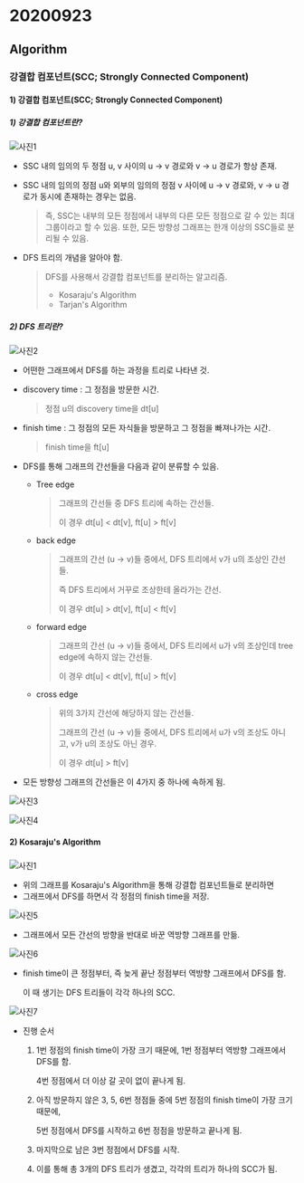 # 20200923

## Algorithm

### 강결합 컴포넌트(SCC; Strongly Connected Component)



#### 1)  강결합 컴포넌트(SCC; Strongly Connected Component)

##### 1) 강결합 컴포넌트란?

##### 

![사진1](https://user-images.githubusercontent.com/45934494/93757896-763d6e80-fc42-11ea-8121-eeefaa82eb0f.jpg)



* SSC 내의 임의의 두 정점 u, v 사이의 u -> v 경로와 v -> u 경로가 항상 존재.

* SSC 내의 임의의 정점 u와 외부의 임의의 정점 v 사이에 u -> v 경로와, v -> u 경로가 동시에 존재하는 경우는 없음.

  > 즉, SSC는 내부의 모든 정점에서 내부의 다른 모든 정점으로 갈 수 있는 최대 그룹이라고 할 수 있음.
  > 또한, 모든 방향성 그래프는 한개 이상의 SSC들로 분리될 수 있음.

* DFS 트리의 개념을 알아야 함.

  > DFS를 사용해서 강결합 컴포넌트를 분리하는 알고리즘.
  >
  > - Kosaraju's Algorithm
  > - Tarjan's Algorithm



##### 2) DFS 트리란?

![사진2](https://user-images.githubusercontent.com/45934494/93757947-8b1a0200-fc42-11ea-9568-43de81b0b8a3.png)



- 어떤한 그래프에서 DFS를 하는 과정을 트리로 나타낸 것.

- discovery time : 그 정점을 방문한 시간.

  > 정점 u의 discovery time을 dt[u]

* finish time : 그 정점의 모든 자식들을 방문하고 그 정점을 빠져나가는 시간.

  >  finish time을 ft[u]

- DFS를 통해 그래프의 간선들을 다음과 같이 분류할 수 있음.

    - Tree edge

      > 그래프의 간선들 중 DFS 트리에 속하는 간선들.
      >
      > 이 경우 dt[u] < dt[v], ft[u] > ft[v] 

    - back edge

      > 그래프의 간선 (u -> v)들 중에서, DFS 트리에서 v가 u의 조상인 간선들.
      >
      > 즉 DFS 트리에서 거꾸로 조상한테 올라가는 간선.
      >
      > 이 경우 dt[u] > dt[v], ft[u] < ft[v]

    - forward edge

        > 그래프의 간선 (u -> v)들 중에서, DFS 트리에서 u가 v의 조상인데 tree edge에 속하지 않는 간선들.
        >
        > 이 경우 dt[u] < dt[v], ft[u] > ft[v]

    - cross edge

        > 위의 3가지 간선에 해당하지 않는 간선들.
        >
        > 그래프의 간선 (u -> v)들 중에서, DFS 트리에서 u가 v의 조상도 아니고, v가 u의 조상도 아닌 경우.
        >
        > 이 경우 dt[u] > ft[v]



- 모든 방향성 그래프의 간선들은 이 4가지 중 하나에 속하게 됨. 

![사진3](https://user-images.githubusercontent.com/45934494/93758332-3460f800-fc43-11ea-8bbc-00ab23d85cc2.jpg)

![사진4](https://user-images.githubusercontent.com/45934494/93758337-35922500-fc43-11ea-9d07-6e146dfbbfc7.jpg)



#### 2) Kosaraju's Algorithm

##### 

![사진1](https://user-images.githubusercontent.com/45934494/93757896-763d6e80-fc42-11ea-8121-eeefaa82eb0f.jpg)



* 위의 그래프를 Kosaraju's Algorithm을 통해 강결합 컴포넌트들로 분리하면
* 그래프에서 DFS를 하면서 각 정점의 finish time을 저장.

![사진5](https://user-images.githubusercontent.com/45934494/93758896-337c9600-fc44-11ea-8bf8-fa5ea39587c9.png)



* 그래프에서 모든 간선의 방향을 반대로 바꾼 역방향 그래프를 만듦.

![사진6](https://user-images.githubusercontent.com/45934494/93758898-34152c80-fc44-11ea-85ae-a35dff514a0e.png)



* finish time이 큰 정점부터, 즉 늦게 끝난 정점부터 역방향 그래프에서 DFS를 함.

  이 때 생기는 DFS 트리들이 각각 하나의 SCC.

![사진7](https://user-images.githubusercontent.com/45934494/93758899-34adc300-fc44-11ea-8b0a-5ef58090e15b.png)



* 진행 순서

  1. 1번 정점의 finish time이 가장 크기 때문에, 1번 정점부터 역방향 그래프에서 DFS를 함.

     4번 정점에서 더 이상 갈 곳이 없이 끝나게 됨.

  2. 아직 방문하지 않은 3, 5, 6번 정점들 중에 5번 정점의 finish time이 가장 크기 때문에,

     5번 정점에서 DFS를 시작하고 6번 정점을 방문하고 끝나게 됨.

  3. 마지막으로 남은 3번 정점에서 DFS를 시작.

  4. 이를 통해 총 3개의 DFS 트리가 생겼고, 각각의 트리가 하나의 SCC가 됨.